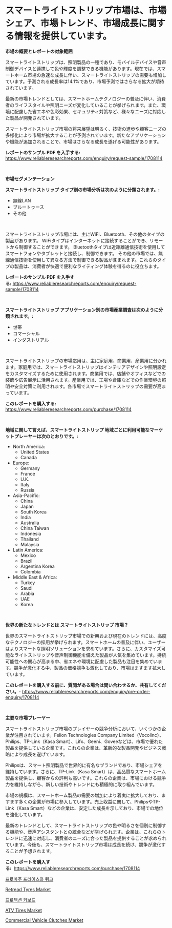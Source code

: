 <p><h1>スマートライトストリップ市場は、市場シェア、市場トレンド、市場成長に関する情報を提供しています。</h1></p><p><strong>市場の概要とレポートの対象範囲</strong></p>
<p><p>スマートライトストリップは、照明製品の一種であり、モバイルデバイスや音声制御デバイスと連携して色や輝度を調整できる機能があります。現在では、スマートホーム市場の急速な成長に伴い、スマートライトストリップの需要も増加しています。予測される成長率は14.1%であり、市場予測ではさらなる拡大が期待されています。</p><p>最新の市場トレンドとしては、スマートホームテクノロジーの普及に伴い、消費者のライフスタイルや照明ニーズが変化していることが挙げられます。また、環境に配慮した省エネや色彩効果、セキュリティ対策など、様々なニーズに対応した製品が開発されています。</p><p>スマートライトストリップ市場の将来展望は明るく、技術の進歩や顧客ニーズの多様化により市場が拡大することが予測されています。新たなアプリケーションや機能が追加されることで、市場はさらなる成長を遂げる可能性があります。</p></p>
<p><strong>レポートのサンプル PDF を入手する:</strong> <a href="https://www.reliableresearchreports.com/enquiry/request-sample/1708114">https://www.reliableresearchreports.com/enquiry/request-sample/1708114</a></p>
<p>&nbsp;</p>
<p><strong>市場セグメンテーション</strong></p>
<p><strong>スマートライトストリップ タイプ別の市場分析は次のように分類されます。:</strong></p>
<p><ul><li>無線LAN</li><li>ブルートゥース</li><li>その他</li></ul></p>
<p>&nbsp;</p>
<p><p>スマートライトストリップ市場には、主にWiFi、Bluetooth、その他のタイプの製品があります。 WiFiタイプはインターネットに接続することができ、リモートから制御することができます。 Bluetoothタイプは近距離通信技術を使用してスマートフォンやタブレットと接続し、制御できます。 その他の市場では、無線通信技術を使用して異なる方法で制御できる製品が含まれます。これらのタイプの製品は、消費者が快適で便利なライティング体験を得るのに役立ちます。</p></p>
<p><strong>レポートのサンプル PDF を入手する:</strong>&nbsp;<a href="https://www.reliableresearchreports.com/enquiry/request-sample/1708114">https://www.reliableresearchreports.com/enquiry/request-sample/1708114</a></p>
<p>&nbsp;</p>
<p><strong> スマートライトストリップ アプリケーション別の市場産業調査は次のように分類されます。:</strong></p>
<p><ul><li>世帯</li><li>コマーシャル</li><li>インダストリアル</li></ul></p>
<p>&nbsp;</p>
<p><p>スマートライトストリップの市場応用は、主に家庭用、商業用、産業用に分かれます。家庭用では、スマートライトストリップはインテリアデザインや照明設定をカスタマイズするために使用されます。商業用では、店舗やオフィスなどでの装飾や広告展示に活用されます。産業用では、工場や倉庫などでの作業環境の照明や安全対策に利用されます。各市場でスマートライトストリップの需要が高まっています。</p></p>
<p><strong>このレポートを購入する:</strong>&nbsp; <a href="https://www.reliableresearchreports.com/purchase/1708114">https://www.reliableresearchreports.com/purchase/1708114</a></p>
<p>&nbsp;</p>
<p><strong>地域に関して言えば、スマートライトストリップ 地域ごとに利用可能なマーケットプレーヤーは次のとおりです。:</strong></p>
<p><ul>
    <li>
        North America:
        <ul>
            <li>United States</li>
            <li>Canada</li>
        </ul>
    </li>
    <li>
        Europe:
        <ul>
            <li>Germany</li>
            <li>France</li>
            <li>U.K.</li>
            <li>Italy</li>
            <li>Russia</li>
        </ul>
    </li>
    <li>
        Asia-Pacific:
        <ul>
            <li>China</li>
            <li>Japan</li>
            <li>South Korea</li>
            <li>India</li>
            <li>Australia</li>
            <li>China Taiwan</li>
            <li>Indonesia</li>
            <li>Thailand</li>
            <li>Malaysia</li>
        </ul>
    </li>
    <li>
        Latin America:
        <ul>
            <li>Mexico</li>
            <li>Brazil</li>
            <li>Argentina Korea</li>
            <li>Colombia</li>
        </ul>
    </li>
    <li>
        Middle East & Africa:
        <ul>
            <li>Turkey</li>
            <li>Saudi</li>
            <li>Arabia</li>
            <li>UAE</li>
            <li>Korea</li>
        </ul>
    </li>
    </ul></p>
<p>&nbsp;</p>
<p><strong>世界の新たなトレンドとは スマートライトストリップ 市場？</strong></p>
<p><p>世界のスマートライトストリップ市場での新興および現在のトレンドには、高度なテクノロジーの採用が挙げられます。スマートホームの普及に伴い、ユーザーはよりスマートな照明ソリューションを求めています。さらに、カスタマイズ可能なライトストリップや音声制御機能を備えた製品が人気を集めています。持続可能性への関心が高まる中、省エネや環境に配慮した製品も注目を集めています。競争が激化する中、製品の価格競争も激化しており、市場はますます拡大しています。</p></p>
<p><strong>このレポートを購入する前に、質問がある場合は問い合わせるか、共有してください。</strong>- <a href="https://www.reliableresearchreports.com/enquiry/pre-order-enquiry/1708114">https://www.reliableresearchreports.com/enquiry/pre-order-enquiry/1708114</a></p>
<p>&nbsp;</p>
<p><strong>主要な市場プレーヤー</strong></p>
<p><p>スマートライトストリップ市場のプレイヤーの競争分析において、いくつかの企業が注目されています。Felion Technologies Company Limited（Vocolinc）、Philips、TP-Link（Kasa Smart）、Lifx、Geeni、Goveeなどは、市場で優れた製品を提供している企業です。これらの企業は、革新的な製品開発やビジネス戦略により成長を遂げています。</p><p>Philipsは、スマート照明製品で世界的に有名なブランドであり、市場シェアを維持しています。さらに、TP-Link（Kasa Smart）は、高品質なスマートホーム製品を提供し、顧客からの評判も高いです。これらの企業は、市場における競争力を維持しながら、新しい技術やトレンドにも積極的に取り組んでいます。</p><p>市場の規模は、スマートホーム製品の需要の増加により着実に拡大しており、ますます多くの企業が市場に参入しています。売上収益に関して、PhilipsやTP-Link（Kasa Smart）などの企業は、安定した成長を示しており、市場での地位を強化しています。</p><p>最新のトレンドとして、スマートライトストリップの色や明るさを個別に制御する機能や、音声アシスタントとの統合などが挙げられます。企業は、これらのトレンドに迅速に対応し、消費者のニーズに合った製品を提供することが求められています。今後も、スマートライトストリップ市場は成長を続け、競争が激化することが予想されます。</p></p>
<p><strong>このレポートを購入する:</strong>&nbsp;&nbsp;<a href="https://www.reliableresearchreports.com/purchase/1708114">https://www.reliableresearchreports.com/purchase/1708114</a></p>
<p><p><a href="https://medium.com/@wilburkihn5676/%ED%94%84%EB%A1%AC%EB%A7%88%EC%A5%AC-%ED%94%84%EB%A0%88%EC%99%80-%EC%BF%BC%ED%81%AC-%EC%8B%9C%EC%9E%A5%EC%9D%80-2031%EB%85%84%EA%B9%8C%EC%A7%80%EC%9D%98-%EC%8B%9C%EC%9E%A5-%EC%A0%90%EC%9C%A0%EC%9C%A8-%EA%B7%9C%EB%AA%A8-%EB%B0%8F-%EC%98%88%EC%83%81-%EC%98%88%EC%B8%A1%EC%97%90-%EC%B4%88%EC%A0%90%EC%9D%84-%EB%A7%9E%EC%B6%A5%EB%8B%88%EB%8B%A4-b3456c3333ea">프로마주 프라이스와 쿼크</a></p><p><a href="https://issuu.com/reportprime-2/docs/retread-tyres-market-size-2030.pptx">Retread Tyres Market</a></p><p><a href="https://github.com/vsap75a286l/Market-Research-Report-List-1/blob/main/1524681187583.md">프로젝션 키보드</a></p><p><a href="https://issuu.com/reportprime-2/docs/atv-tires-market-size-2030.pptx">ATV Tires Market</a></p><p><a href="https://github.com/lylyparadise/Market-Research-Report-List-2/blob/main/commercial-vehicle-clutches-market.md">Commercial Vehicle Clutches Market</a></p></p>
